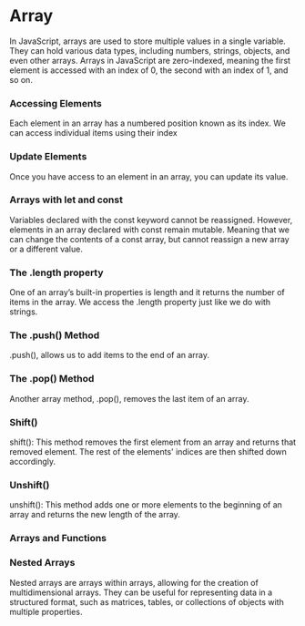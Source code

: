 # Array

In JavaScript, arrays are used to store multiple values in a single variable. They can hold various data types, including numbers, strings, objects, and even other arrays. Arrays in JavaScript are zero-indexed, meaning the first element is accessed with an index of 0, the second with an index of 1, and so on.


### Accessing Elements
Each element in an array has a numbered position known as its index. We can access individual items using their index

### Update Elements
Once you have access to an element in an array, you can update its value.

### Arrays with let and const
Variables declared with the const keyword cannot be reassigned. However, elements in an array declared with const remain mutable. Meaning that we can change the contents of a const array, but cannot reassign a new array or a different value.


### The .length property 
One of an array’s built-in properties is length and it returns the number of items in the array. We access the .length property just like we do with strings.


### The .push() Method
.push(), allows us to add items to the end of an array. 

### The .pop() Method
Another array method, .pop(), removes the last item of an array.

### Shift()
shift(): This method removes the first element from an array and returns that removed element. The rest of the elements' indices are then shifted down accordingly.

### Unshift()
unshift(): This method adds one or more elements to the beginning of an array and returns the new length of the array.


### Arrays and Functions


### Nested Arrays

Nested arrays are arrays within arrays, allowing for the creation of multidimensional arrays. They can be useful for representing data in a structured format, such as matrices, tables, or collections of objects with multiple properties.
